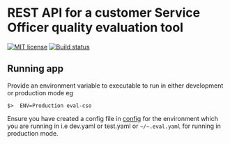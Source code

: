# REST API for a customer Service Officer quality evaluation tool

[![MIT license](https://img.shields.io/badge/license-MIT-blue.svg)](LICENSE)
[![Build status](https://secure.travis-ci.org/epicallan/eval-cso.svg)](https://travis-ci.org/epicallan/eval-cso)

## Running app

Provide an environment variable to executable to run in either development or production mode eg


`$>  ENV=Production eval-cso`

Ensure you have created a config file in [config](./config) for the environment which you are running in i.e dev.yaml or test.yaml or `~/~.eval.yaml` for running in production mode.
